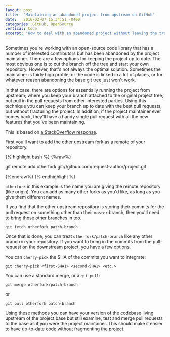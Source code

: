 ```yaml
---
layout: post
title:  "Maintaining an abandoned project from upstream on GitHub"
date:   2016-02-07 15:34:51 -0400
categories: GitHub, OpenSource
vertical: Code
excerpt: "How to deal with an abandoned project without leaving the tree."
---
```


Sometimes you're working with an open-source code library that has a number of interested contributors but has been abandoned by the project maintainer. There are a few options for keeping the project up to date. The most obvious one is to cut the branch off the tree and start your own repository. However, that's not always the optimal solution. Sometimes the maintainer is fairly high profile, or the code is linked in a lot of places, or for whatever reason abandoning the base git tree just won't work.

In that case, there are options for essentially running the project from upstream; where you keep your branch attached to the original project tree, but pull in the pull requests from other interested parties. Using this technique you can keep your branch up to date with the best pull requests, but without fracturing the project. In addition, if the project maintainer ever comes back, they'll have a handy single pull request with all the new features that you've been maintaining.

This is based on [a StackOverflow response][stackoverflow].  

First you'll want to add the other upstream fork as a remote of your repository.

{% highlight bash %}
{%raw%}

git remote add otherfork git://github.com/request-author/project.git

{%endraw%}
{% endhighlight %}  

`otherfork` in this example is the name you are giving the remote repository (like origin). You can add as many other forks as you'd like, as long as you give them different names.

If you find that the other upstream repository is storing their commits for the pull request on something other than their `master` branch, then you'll need to bring those other branches in too.

`git fetch otherfork patch-branch`

Once that is done, you can treat `otherfork/patch-branch` like any other  branch in your repository. If you want to bring in the commits from the pull-request on the downstream project, you have a few options.

You can `cherry-pick` the SHA of the commits you want to integrate:

`git cherry-pick <first-SHA1> <second-SHA1> <etc.>`

You can use a standard merge, or a `git pull`:

`git merge otherfork/patch-branch`

or

`git pull otherfork patch-branch`

Using these methods you can have your version of the codebase living upstream of the project base but still examine, test and merge pull requests to the base as if you were the project maintainer. This should make it easier to have up-to-date code without fragmenting the project.

[stackoverflow]:http://stackoverflow.com/questions/6022302/how-to-apply-unmerged-upstream-pull-requests-from-other-forks-into-my-fork
